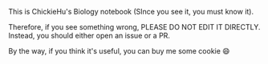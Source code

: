 This is ChickieHu's Biology notebook (SInce you see it, you must know it).

Therefore, if you see something wrong, PLEASE DO NOT EDIT IT DIRECTLY. Instead, you should either open an issue or a PR.

By the way, if you think it's useful, you can buy me some cookie :smile: 